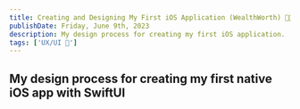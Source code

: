 ```yaml
---
title: Creating and Designing My First iOS Application (WealthWorth) 🧑🏻‍💻
publishDate: Friday, June 9th, 2023
description: My design process for creating my first iOS application.
tags: ['UX/UI 🎨']
---
```


## My design process for creating my first native iOS app with SwiftUI